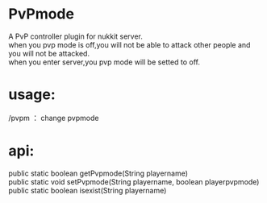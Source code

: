 # PvPmode
A PvP controller plugin for nukkit server.</br>
when you pvp mode is off,you will not be able to attack other people and you will not be attacked.</br>
when you enter server,you pvp mode will be setted to off.

# usage:
/pvpm ： change pvpmode

# api:
public static boolean getPvpmode(String playername) </br>
public static void setPvpmode(String playername, boolean playerpvpmode)</br>
public static boolean isexist(String playername) 
